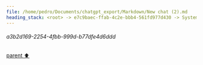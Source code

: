 ```yaml
---
file: /home/pedro/Documents/chatgpt_export/Markdown/New chat (2).md
heading_stack: <root> -> e7c9baec-ffab-4c2e-bbb4-561fd977d430 -> System -> 536e0e74-8c30-49ea-ae85-f83cc1361c13 -> System -> aaa29187-c9e6-4055-a115-71076813ffbc -> User -> cc136d1c-37a8-4c4a-b365-9b8369a2b895 -> Assistant -> Approaches: -> Generalized to ASTs: -> Code Example: -> a238746d-f3e1-4b77-a9b7-ba0f5e8f7049 -> Assistant -> 29d82439-fb56-42eb-afe8-8ca15db19eb8 -> Tool -> f1219ce2-4490-4271-881d-328b7eed1acf -> Assistant -> aaa2c008-0c05-4714-90ce-395abd9559a8 -> User -> b4bb145a-3220-4564-b3ee-c5ec6c3ac485 -> Assistant -> 8d058de8-bf7e-4d33-8add-ff38a294ccf3 -> Tool -> 82fca1ae-6c6b-4948-a056-d75568771d51 -> Assistant -> aaa22bef-f9a9-4ccd-a7ee-a32f715e1298 -> User -> b4eff856-22ed-48d6-9914-b5d88ad5900c -> Assistant -> Design: -> 104bd562-86a6-4f4a-bc9f-a0547164b28e -> Assistant -> 16e122ab-f2db-436e-828f-bfa39aa4f7ed -> Tool -> b02c5db1-9ad5-4939-8bd8-aa59a9c6b557 -> Assistant -> 9b2d3607-c709-4fc4-8538-ebf92d3bde56 -> Assistant -> c5b8c212-728c-4fe8-8f3a-a7b4f0192f92 -> Tool -> fe53cc43-94fc-46e7-baed-171a6da9377d -> Assistant -> 731821cf-5d1e-4c27-b899-a28ff2d41032 -> Assistant -> c8cf863a-b329-4cba-8005-96a60c18cb54 -> Tool -> 8c1e076f-bf22-4db6-b3cc-b1d454083d70 -> Assistant -> 3e5448cd-a45f-44cb-9797-7ae40e130e15 -> Assistant -> 297959ae-169f-4b53-9891-613369d0854b -> Tool -> aff97488-cebd-4a1e-ad04-0c9d3a03b30c -> Assistant -> eb960eec-89da-43cd-b077-5c250e9e6679 -> Assistant -> aaa2f12c-7872-4c97-95e7-3a566eb298c1 -> User -> 113323f2-22d5-4ed0-a704-0b4e4f274da8 -> Assistant -> 5a3a56cf-7fd0-4562-a2a4-374e323618b8 -> Assistant -> b50ddbca-f9e1-457c-a3a1-28a0bb6c8937 -> Tool -> 423fbc8d-44b6-4889-ac81-c99528175c6e -> Assistant -> 46eeff61-a13f-4b14-bae4-5a12532fd5cd -> Assistant -> b877108a-0486-4fda-8b27-917137da182c -> Tool -> 6a1dbfa1-50dc-4ec2-a823-ba7465ca03cf -> Assistant -> 5357c495-f4d7-491c-8ff5-933e3cae577a -> Assistant -> d6397c3c-320d-479c-8b59-d13f856dd636 -> Tool -> a9c6488c-6ef6-48cf-a710-7b743cfff2a8 -> Assistant -> 799b59cc-5e8a-4a2b-9598-5231b56d5a0f -> Assistant -> aaa25235-772d-4d4a-ba39-8bc98552ea9d -> User -> 6969592b-9802-4a6b-8592-f9f0464610f9 -> Assistant -> 836fbf9a-4292-4a77-a9b3-e31c276307b4 -> Assistant -> 8dbf13f3-3b10-4ed1-9c4c-5f6e1c3e3a56 -> Tool -> d0f636b9-bd5b-4531-9d0b-ccd483299495 -> Assistant -> 129845fd-08e9-4c78-b8da-3abb6ff50699 -> Assistant -> 3a1d6e78-dc0d-4b0e-a624-2b53ae89ae9d -> Tool -> 9397a123-df01-4492-87cf-39c4e243d4f9 -> Assistant -> 96aaef3d-7b0b-4c90-a088-ce6f74f2170d -> Assistant -> b49c71cf-99af-4937-ab8b-b8638659f669 -> Tool -> a3b2d169-2254-4fbb-999d-b77dfe4d6ddd
---
```

###### a3b2d169-2254-4fbb-999d-b77dfe4d6ddd
[parent ⬆️](#b49c71cf-99af-4937-ab8b-b8638659f669)
